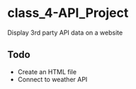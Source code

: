 # class_4-API_Project
Display 3rd party API data on a website

## Todo
* Create an HTML file
* Connect to weather API